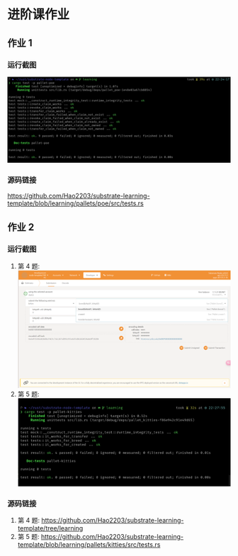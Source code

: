 # 进阶课作业

## 作业 1

### 运行截图

![运行截图](image-2.png)

### 源码链接

<https://github.com/Hao2203/substrate-learning-template/blob/learning/pallets/poe/src/tests.rs>

## 作业 2

### 运行截图

1. 第 4 题: ![第4题运行截图](image-3.png)
2. 第 5 题: ![第5题运行截图](image-4.png)

### 源码链接

1. 第 4 题: <https://github.com/Hao2203/substrate-learning-template/tree/learning>
2. 第 5 题: <https://github.com/Hao2203/substrate-learning-template/blob/learning/pallets/kitties/src/tests.rs>
